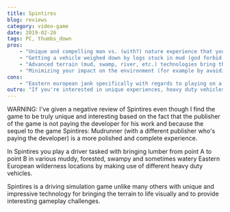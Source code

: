 ```yaml
---
title: Spintires
blog: reviews
category: video-game
date: 2019-02-26
tags: PC, thumbs_down
pros:
    - "Unique and compelling man vs. (with?) nature experience that you can't find anywhere else."
    - "Getting a vehicle weighed down by logs stuck in mud (god forbid flipped over in mud) and having to tow it out is a slow, methodical but extremely tense and exciting experience like no other."
    - "Advanced terrain (mud, swamp, river, etc.) technologies bring the game to life visually but more importantly provide interesting gameplay challenges to overcome."
    - "Minimizing your impact on the environment (for example by avoiding certain terrain with very heavy vehicles to avoid creating muddier terrain, by not knocking over trees which can be used as tow points in times of need) is usually optimal over the long term encouraging you to think strategically and possibly philosophically."
cons:
    - "Eastern european jank specifically with regards to playing on a controller (most actions can be performed with a controller but not all requiring you to use the keyboard and mouse for certain rare but required actions)."
outro: "If you're interested in unique experiences, heavy duty vehicles or the Eastern European wilderness and are willing to look over some small annoyances if you're playing on a controller then you can't go wrong with Spintires."
---
```

WARNING: I've given a negative review of Spintires even though I find the game to be truly unique and interesting based on the fact that the publisher of the game is not paying the developer for his work and because the sequel to the game Spintires: Mudrunner (with a different publisher who's paying the developer) is a more polished and complete experience.

In Spintires you play a driver tasked with bringing lumber from point A to point B in various muddy, forested, swampy and sometimes watery Eastern European wilderness locations by making use of different heavy duty vehicles.

Spintires is a driving simulation game unlike many others with unique and impressive technology for bringing the terrain to life visually and to provide interesting gameplay challenges.
